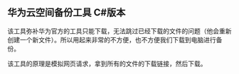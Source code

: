 华为云空间备份工具 C#版本
-------------------------

该工具弥补华为官方的工具只能下载，无法跳过已经下载的文件的问题（他会重新创建一个新文件）。所以用起来非常的不方便，也不方便我们下载到电脑进行备份。

该工具的原理是模拟网页请求，拿到所有的文件的下载链接，然后下载。
